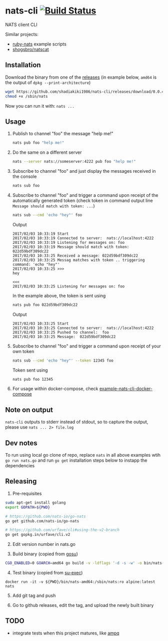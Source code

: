 # nats-cli [![Build Status](https://travis-ci.org/shadiakiki1986/nats-cli.svg?branch=master)](https://travis-ci.org/shadiakiki1986/nats-cli)
NATS client CLI

Similar projects:

- [ruby-nats](https://github.com/nats-io/ruby-nats) example scripts
- [shogsbro/natscat](https://github.com/shogsbro/natscat)

## Installation

Download the binary from one of the [releases](https://github.com/shadiakiki1986/nats-cli/releases)
(in example below, `amd64` is the output of `dpkg --print-architecture`)

```bash
wget https://github.com/shadiakiki1986/nats-cli/releases/download/0.0.4.2/nats-amd64 -O /sbin/nats
chmod +x /sbin/nats
```
Now you can run it with: `nats ...`

## Usage
1. Publish to channel "foo" the message "help me!"
    ```bash
    nats pub foo "help me!"
    ```

2. Do the same on a different server
    ```bash
    nats --server nats://someserver:4222 pub foo "help me!"
    ```

3. Subscribe to channel "foo" and just display the messages received in the console
    ```bash
    nats sub foo
    ```

4. Subscribe to channel "foo" and trigger a command upon receipt of the automatically generated token (check token in command output line `Message should match with token: ...`)

    ```bash
    nats sub --cmd 'echo "hey"' foo
    ```

    Output
    ```
    2017/02/03 10:33:19 Start
    2017/02/03 10:33:19 Connected to server:  nats://localhost:4222
    2017/02/03 10:33:19 Listening for messages on: foo
    2017/02/03 10:33:19 Message should match with token: 022d59bdf309dc22
    2017/02/03 10:33:25 Received a message: 022d59bdf309dc22
    2017/02/03 10:33:25 Messag matches with token .. triggering command: 'echo "hey"'
    2017/02/03 10:33:25 >>>
    hey
    
    <<<
    2017/02/03 10:33:25 Listening for messages on: foo
    ```

    In the example above, the token is sent using

    ```bash
    nats pub foo 022d59bdf309dc22
    ```

    Output
    ```
    2017/02/03 10:33:25 Start
    2017/02/03 10:33:25 Connected to server:  nats://localhost:4222
    2017/02/03 10:33:25 Pushed to channel:  foo
    2017/02/03 10:33:25 Message:  022d59bdf309dc22
    ```

5. Subscribe to channel "foo" and trigger a command upon receipt of your own token
    ```bash
    nats sub --cmd 'echo "hey"' --token 12345 foo
    ```

    Token sent using
    ```bash
    nats pub foo 12345
    ```

6. For usage within docker-compose, check [example-nats-cli-docker-compose](https://github.com/shadiakiki1986/example-nats-cli-docker-compose)

## Note on output
`nats-cli` outputs to stderr instead of stdout, so to capture the output, please use `nats ... 2> file.log`

## Dev notes
To run using local go clone of repo, replace `nats` in all above examples wtih `go run nats.go`
and run `go get` installation steps below to instapp the dependencies

## Releasing
1. Pre-requisites
```bash
sudo apt-get install golang
export GOPATH=${PWD}

# https://github.com/nats-io/go-nats
go get github.com/nats-io/go-nats

# https://github.com/urfave/cli#using-the-v2-branch
go get gopkg.in/urfave/cli.v2
```

2. Edit version number in nats.go

3. Build binary (copied from [gosu](https://github.com/tianon/gosu/blob/master/Dockerfile))

```bash
CGO_ENABLED=0 GOARCH=amd64 go build -v -ldflags '-d -s -w' -o bin/nats-amd64
```

4. Test binary (copied from [su-exec](https://github.com/ncopa/su-exec))

```
docker run -it -v ${PWD}/bin/nats-amd64:/sbin/nats:ro alpine:latest nats
```

5. Add git tag and push

6. Go to github releases, edit the tag, and upload the newly built binary

## TODO
* integrate tests when this project matures, like [ampq](https://github.com/streadway/amqp/blob/master/spec/gen.go)
